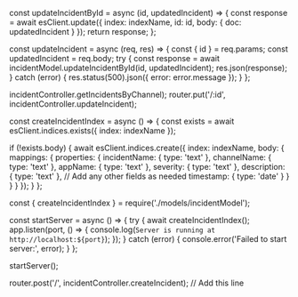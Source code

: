
const updateIncidentById = async (id, updatedIncident) => {
  const response = await esClient.update({
    index: indexName,
    id: id,
    body: {
      doc: updatedIncident
    }
  });
  return response;
};



const updateIncident = async (req, res) => {
  const { id } = req.params;
  const updatedIncident = req.body;
  try {
    const response = await incidentModel.updateIncidentById(id, updatedIncident);
    res.json(response);
  } catch (error) {
    res.status(500).json({ error: error.message });
  }
};

 incidentController.getIncidentsByChannel);
router.put('/:id', incidentController.updateIncident);



const createIncidentIndex = async () => {
  const exists = await esClient.indices.exists({ index: indexName });

  if (!exists.body) {
    await esClient.indices.create({
      index: indexName,
      body: {
        mappings: {
          properties: {
            incidentName: { type: 'text' },
            channelName: { type: 'text' },
            appName: { type: 'text' },
            severity: { type: 'text' },
            description: { type: 'text' }, // Add any other fields as needed
            timestamp: { type: 'date' }
          }
        }
      }
    });
  }
};

const { createIncidentIndex } = require('./models/incidentModel');


const startServer = async () => {
  try {
    await createIncidentIndex();
    app.listen(port, () => {
      console.log(`Server is running at http://localhost:${port}`);
    });
  } catch (error) {
    console.error('Failed to start server:', error);
  }
};

startServer();


router.post('/', incidentController.createIncident); // Add this line

